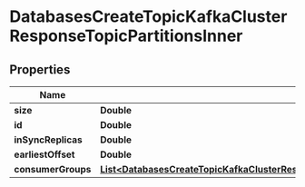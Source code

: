 

# DatabasesCreateTopicKafkaClusterResponseTopicPartitionsInner


## Properties

| Name | Type | Description | Notes |
|------------ | ------------- | ------------- | -------------|
|**size** | **Double** |  |  [optional] |
|**id** | **Double** |  |  [optional] |
|**inSyncReplicas** | **Double** |  |  [optional] |
|**earliestOffset** | **Double** |  |  [optional] |
|**consumerGroups** | [**List&lt;DatabasesCreateTopicKafkaClusterResponseTopicPartitionsInnerConsumerGroupsInner&gt;**](DatabasesCreateTopicKafkaClusterResponseTopicPartitionsInnerConsumerGroupsInner.md) |  |  [optional] |



